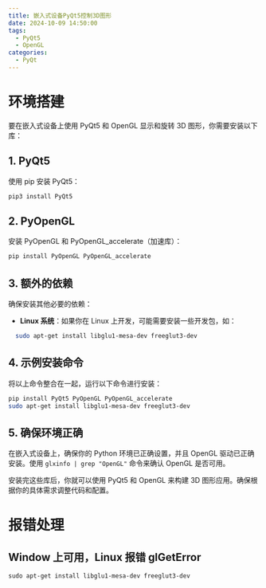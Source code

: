 ```yaml
---
title: 嵌入式设备PyQt5控制3D图形
date: 2024-10-09 14:50:00
tags:
  - PyQt5
  - OpenGL
categories:
  - PyQt
---
```


# 环境搭建

要在嵌入式设备上使用 PyQt5 和 OpenGL 显示和旋转 3D 图形，你需要安装以下库：

## 1. PyQt5

使用 pip 安装 PyQt5：

```bash
pip3 install PyQt5
```

## 2. PyOpenGL

安装 PyOpenGL 和 PyOpenGL_accelerate（加速库）：

```bash
pip install PyOpenGL PyOpenGL_accelerate
```

## 3. 额外的依赖

确保安装其他必要的依赖：

- **Linux 系统**：如果你在 Linux 上开发，可能需要安装一些开发包，如：

```bash
  sudo apt-get install libglu1-mesa-dev freeglut3-dev
```

## 4. 示例安装命令

将以上命令整合在一起，运行以下命令进行安装：

```bash
pip install PyQt5 PyOpenGL PyOpenGL_accelerate
sudo apt-get install libglu1-mesa-dev freeglut3-dev
```

## 5. 确保环境正确

在嵌入式设备上，确保你的 Python 环境已正确设置，并且 OpenGL 驱动已正确安装。使用 `glxinfo | grep "OpenGL"` 命令来确认 OpenGL 是否可用。

安装完这些库后，你就可以使用 PyQt5 和 OpenGL 来构建 3D 图形应用。确保根据你的具体需求调整代码和配置。

# 报错处理

## Window 上可用，Linux 报错 glGetError

```shell
sudo apt-get install libglu1-mesa-dev freeglut3-dev
```
